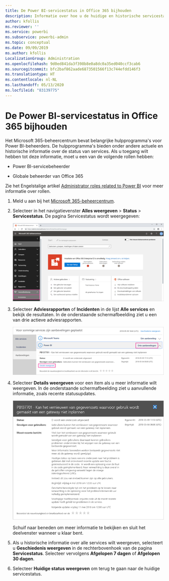 ```yaml
---
title: De Power BI-servicestatus in Office 365 bijhouden
description: Informatie over hoe u de huidige en historische servicestatus kunt weergeven in het Microsoft 365-beheercentrum.
author: kfollis
ms.reviewer: ''
ms.service: powerbi
ms.subservice: powerbi-admin
ms.topic: conceptual
ms.date: 09/09/2019
ms.author: kfollis
LocalizationGroup: Administration
ms.openlocfilehash: 9d0ed841da3f398b8e0a8dc0a35ed040ccf3cab6
ms.sourcegitcommit: bfc2baf862aade6873501566f13c744efdd146f3
ms.translationtype: HT
ms.contentlocale: nl-NL
ms.lasthandoff: 05/13/2020
ms.locfileid: "83139775"
---
```

# <a name="track-power-bi-service-health-in-office-365"></a>De Power BI-servicestatus in Office 365 bijhouden

Het Microsoft 365-beheercentrum bevat belangrijke hulpprogramma's voor Power BI-beheerders. De hulpprogramma's bieden onder andere actuele en historische informatie over de status van services. Als u toegang wilt hebben tot deze informatie, moet u een van de volgende rollen hebben:

* Power BI-servicebeheerder

* Globale beheerder van Office 365

Zie het Engelstalige artikel [Administrator roles related to Power BI](service-admin-administering-power-bi-in-your-organization.md#administrator-roles-related-to-power-bi) voor meer informatie over rollen.

1. Meld u aan bij het [Microsoft 365-beheercentrum](https://portal.office.com/adminportal).

1. Selecteer in het navigatievenster **Alles weergeven** > **Status** > **Servicestatus**. De pagina Servicestatus wordt weergegeven:

    ![Schermafbeelding van het Microsoft 365-beheercentrum met de opties Status en Servicestatus.](media/service-admin-health/service-health-tile.png)

1. Selecteer **Adviesrapporten** of **Incidenten** in de lijst **Alle services** en bekijk de resultaten. In de onderstaande schermafbeelding ziet u een van drie actieve adviesrapporten.

    ![Schermafbeelding van de pagina Service status met de drie adviesrapporten voor Power BI en de optie Details weergeven.](media/service-admin-health/active-advisories.png)

1. Selecteer **Details weergeven** voor een item als u meer informatie wilt weergeven. In de onderstaande schermafbeelding ziet u aanvullende informatie, zoals recente statusupdates.

    ![Schermafbeelding van details van adviesrapport.](media/service-admin-health/advisory-details.png)

    Schuif naar beneden om meer informatie te bekijken en sluit het deelvenster wanneer u klaar bent.

1. Als u historische informatie over alle services wilt weergeven, selecteert u **Geschiedenis weergeven** in de rechterbovenhoek van de pagina **Servicestatus**. Selecteer vervolgens **Afgelopen 7 dagen** of **Afgelopen 30 dagen**. 

1. Selecteer **Huidige status weergeven** om terug te gaan naar de huidige servicestatus.
